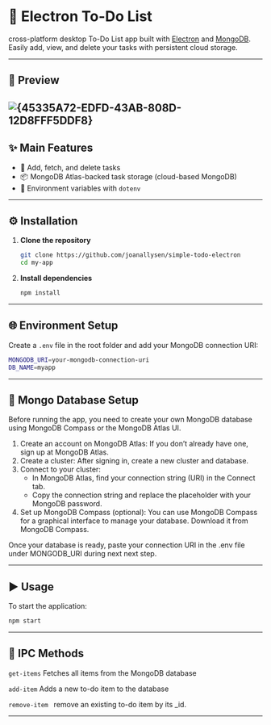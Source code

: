 # 📝 Electron To-Do List

cross-platform desktop To-Do List app built with [Electron](https://www.electronjs.org/) and [MongoDB](https://www.mongodb.com/). Easily add, view, and delete your tasks with persistent cloud storage.

---

## 📸 Preview
![{45335A72-EDFD-43AB-808D-12D8FFF5DDF8}](https://github.com/user-attachments/assets/d927daf5-d43a-4555-ac75-f39965e01c63)
---

## ✨ Main Features

- 🔄 Add, fetch, and delete tasks
- 📦 MongoDB Atlas-backed task storage (cloud-based MongoDB)
- 💾 Environment variables with `dotenv`

---

## ⚙️ Installation

1. **Clone the repository**
   ```bash
   git clone https://github.com/joanallysen/simple-todo-electron
   cd my-app
   ```
   
2. **Install dependencies**
    ```bash
    npm install
    ```
--- 

## 🌐 Environment Setup

Create a `.env` file in the root folder and add your MongoDB connection URI:
  ```bash
  MONGODB_URI=your-mongodb-connection-uri
  DB_NAME=myapp
  ```

---

## 🍃 Mongo Database Setup
Before running the app, you need to create your own MongoDB database using MongoDB Compass or the MongoDB Atlas UI.

1. Create an account on MongoDB Atlas: If you don’t already have one, sign up at MongoDB Atlas.
2. Create a cluster: After signing in, create a new cluster and database.
3. Connect to your cluster:
   - In MongoDB Atlas, find your connection string (URI) in the Connect tab.
   - Copy the connection string and replace the <password> placeholder with your MongoDB password.
4. Set up MongoDB Compass (optional): You can use MongoDB Compass for a graphical interface to manage your database. Download it from MongoDB Compass.

Once your database is ready, paste your connection URI in the .env file under MONGODB_URI during next next step.

---

## ▶️ Usage
To start the application:
  ```bash
  npm start
  ```

---

## 📡 IPC Methods
`get-items` Fetches all items from the MongoDB database

`add-item` Adds a new to-do item to the database

`remove-item ` remove an existing to-do item by its _id.

---


  

